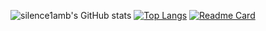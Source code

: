<!--
**9aoyang/9aoyang** is a ✨ _special_ ✨ repository because its `README.md` (this file) appears on your GitHub profile.

Here are some ideas to get you started:

- 🔭 I’m currently working on ...
- 🌱 I’m currently learning ...
- 👯 I’m looking to collaborate on ...
- 🤔 I’m looking for help with ...
- 💬 Ask me about ...
- 📫 How to reach me: ...
- 😄 Pronouns: ...
- ⚡ Fun fact: ...
-->

![silence1amb's GitHub stats](https://9aoyang-9gbdpjhow-9aoyang.vercel.app/api?username=9aoyang&count_private=true&show_icons=true&theme=github_dark)
[![Top Langs](https://9aoyang-9gbdpjhow-9aoyang.vercel.app/api/top-langs/?username=anuraghazra&theme=github_dark&layout=compact)]()
[![Readme Card](https://9aoyang-9gbdpjhow-9aoyang.vercel.app/api/pin/?username=9aoyang&repo=ts-axios&theme=github_dark)]()
